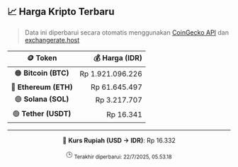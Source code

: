 

<!-- HARGA_KRIPTO -->
## 📈 Harga Kripto Terbaru

> Data ini diperbarui secara otomatis menggunakan [CoinGecko API](https://www.coingecko.com/) dan [exchangerate.host](https://exchangerate.host/)

<div align="center">

| 🪙 Token | 💰 Harga (IDR) |
|:------:|---------------:|
| 🟠 **Bitcoin (BTC)**   | Rp 1.921.096.226 |
| 🔵 **Ethereum (ETH)**  | Rp 61.645.497 |
| 🟣 **Solana (SOL)**    | Rp 3.217.707 |
| 🟢 **Tether (USDT)**   | Rp 16.341 |

---

💱 **Kurs Rupiah (USD → IDR)**: Rp 16.332

🕒 <sub>Terakhir diperbarui: 22/7/2025, 05.53.18</sub>

</div>
<!-- /HARGA_KRIPTO -->